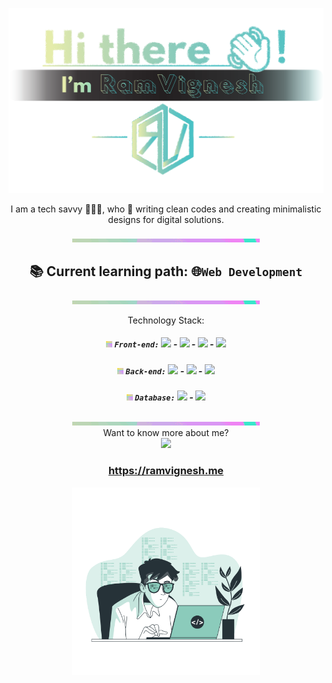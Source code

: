 <!--
**ramvignesh-b/ramvignesh-b** is a ✨ _special_ ✨ repository because its `README.md` (this file) appears on your GitHub profile.

Here are some ideas to get you started:

- 🔭 I’m currently working on ...
- 🌱 I’m currently learning ...
- 👯 I’m looking to collaborate on ...
- 🤔 I’m looking for help with ...
- 💬 Ask me about ...
- 📫 How to reach me: ...
- 😄 Pronouns: ...
- ⚡ Fun fact: ...
-->
<p align="center">
  <img src="https://github.com/ramvignesh-b/ramvignesh-b/blob/master/hi.svg" />
</p>
<p align="center">I am a tech savvy 👨🏾‍💻, who 💖 writing clean codes and creating minimalistic designs for digital
  solutions.</p>
<p align="center">
  <img src="https://github.com/ramvignesh-b/ramvignesh-b/blob/master/line.gif"/>
</p>
<h2 align="center">📚 Current learning path: <strong>🌐<code>Web Development</code></strong></h2>
<p align="center">
  <img src="https://github.com/ramvignesh-b/ramvignesh-b/blob/master/line.gif"/>
</p>
<div align="center">
  Technology Stack:
  <h5 align="center"><img src="https://github.com/ramvignesh-b/ramvignesh-b/blob/master/list.gif" /> <strong><code>Front-end:</code></strong>
    <img src="https://img.icons8.com/color/24/000000/html-5.png"/> - <img src="https://img.icons8.com/color/24/000000/javascript.png"/> - <img src="https://img.icons8.com/color/24/000000/css3.png"/> - <img src="https://img.icons8.com/color/24/000000/react-native.png"/> 
    </h5>
  <h5 align="center"><img src="https://github.com/ramvignesh-b/ramvignesh-b/blob/master/list.gif" /> <strong><code>Back-end:</code></strong>
    <img src="https://img.icons8.com/color/24/000000/python.png"/> - <img src="https://img.icons8.com/windows/24/000000/django.png"/> - <img src="https://img.icons8.com/windows/25/000000/nodejs.png"/>
    </h5>
  <h5 align="center"><img src="https://github.com/ramvignesh-b/ramvignesh-b/blob/master/list.gif" /> <strong><code>Database:</code></strong>
    <img src="https://img.icons8.com/ios/28/000000/mysql-logo.png"/> - <img src="https://img.icons8.com/color/24/000000/mongodb.png"/>
    </h5>
  <p align="center">
    <img src="https://github.com/ramvignesh-b/ramvignesh-b/blob/master/line.gif"/>
    <br/>
    Want to know more about me? <br/>
      <img src="https://im3.ezgif.com/tmp/ezgif-3-1d10f88dad37.gif" />
  </p>
  <h3 align="center"><a href="https://ramvignesh.me">https://ramvignesh.me</a></h3>
    <p align="center">
    <img src="https://github.com/ramvignesh-b/ramvignesh-b/blob/master/code.svg" width="300px" />
  </p>
</div>
